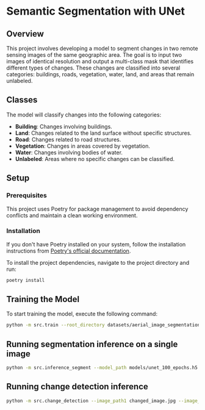 # Semantic Segmentation with UNet
## Overview
This project involves developing a model to segment changes in two remote sensing images of the same geographic area. The goal is to input two images of identical resolution and output a multi-class mask that identifies different types of changes. These changes are classified into several categories: buildings, roads, vegetation, water, land, and areas that remain unlabeled.
## Classes
The model will classify changes into the following categories:
- **Building**: Changes involving buildings.
- **Land**: Changes related to the land surface without specific structures.
- **Road**: Changes related to road structures.
- **Vegetation**: Changes in areas covered by vegetation.
- **Water**: Changes involving bodies of water.
- **Unlabeled**: Areas where no specific changes can be classified.
## Setup
### Prerequisites
This project uses Poetry for package management to avoid dependency conflicts and maintain a clean working environment.
### Installation
If you don't have Poetry installed on your system, follow the installation instructions from [Poetry's official documentation](https://python-poetry.org/docs/).

To install the project dependencies, navigate to the project directory and run:
```bash
poetry install
```

## Training the Model
To start training the model, execute the following command:
```bash
python -m src.train --root_directory datasets/aerial_image_segmentation/ --save_path models/segmentation_model.h5
```

## Running segmentation inference on a single image
```bash
python -m src.inference_segment --model_path models/unet_100_epochs.h5 --image_path "datasets/aerial_image_segmentation/Tile 1/images/image_part_001.jpg"
```

## Running change detection inference
```bash
python -m src.change_detection --image_path1 changed_image.jpg --image_path2 original_image.jpg --model_path models/unet_100_epochs.h5 
```

